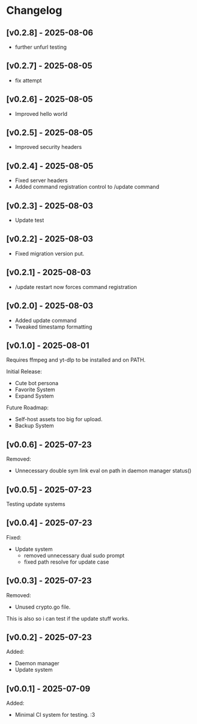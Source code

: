 # Changelog

## [v0.2.8] - 2025-08-06

- further unfurl testing

## [v0.2.7] - 2025-08-05

- fix attempt

## [v0.2.6] - 2025-08-05

- Improved hello world

## [v0.2.5] - 2025-08-05

- Improved security headers

## [v0.2.4] - 2025-08-05

- Fixed server headers
- Added command registration control to /update command

## [v0.2.3] - 2025-08-03

- Update test

## [v0.2.2] - 2025-08-03

- Fixed migration version put.

## [v0.2.1] - 2025-08-03

- /update restart now forces command registration 

## [v0.2.0] - 2025-08-03

- Added update command
- Tweaked timestamp formatting

## [v0.1.0] - 2025-08-01

Requires ffmpeg and yt-dlp to be installed and on PATH.

Initial Release:
- Cute bot persona
- Favorite System
- Expand System

Future Roadmap:
- Self-host assets too big for upload.
- Backup System

## [v0.0.6] - 2025-07-23

Removed:

- Unnecessary double sym link eval on path in daemon manager status()

## [v0.0.5] - 2025-07-23

Testing update systems

## [v0.0.4] - 2025-07-23

Fixed:

- Update system
    - removed unnecessary dual sudo prompt
    - fixed path resolve for update case

## [v0.0.3] - 2025-07-23

Removed:

- Unused crypto.go file.

This is also so i can test if the update stuff works.

## [v0.0.2] - 2025-07-23

Added:

- Daemon manager
- Update system


## [v0.0.1] - 2025-07-09

Added:

- Minimal CI system for testing. :3
